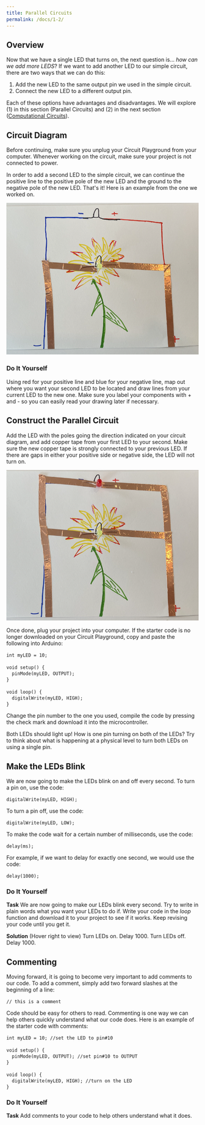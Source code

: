 ```yaml
---
title: Parallel Circuits
permalink: /docs/1-2/
---
```

## Overview
Now that we have a single LED that turns on, the next question is... *how can we add more LEDS*?
If we want to add another LED to our simple circuit, there are two ways that we
can do this:
1. Add the new LED to the same output pin we used in the simple circuit.
2. Connect the new LED to a different output pin.

Each of these options have advantages and disadvantages. We will explore (1)
in this section (Parallel Circuits) and (2) in the next section ([Computational Circuits](../1-3/)).

## Circuit Diagram
<span class="important">Before continuing, make sure you unplug your Circuit Playground from your
computer. Whenever working on the circuit, make sure your project is not connected
to power.</span>

In order to add a second LED to the simple circuit, we can continue the positive
line to the positive pole of the new LED and the ground to the negative pole of the
new LED. That's it! Here is an example from the one we worked on.

![parallel circuit diagram](../images/1-2_circuit-diagram.png)

### Do It Yourself
Using red for your positive line and blue for your negative line, map out where
you want your second LED to be located and draw lines from your current LED to
the new one. Make sure you label your components with + and - so you can easily
read your drawing later if necessary.

## Construct the Parallel Circuit
Add the LED with the poles going the direction indicated on your circuit diagram,
and add copper tape from your first LED to your second. Make sure the new copper
tape is strongly connected to your previous LED. If there are gaps in either your
positive side or negative side, the LED will not turn on.

![parallel circuit craft](../images/1-2_parallel-circuit.png)

Once done, plug your project into your computer. If the starter code is no longer
downloaded on your Circuit Playground, copy and paste the following into Arduino:

```
int myLED = 10;

void setup() {
  pinMode(myLED, OUTPUT);
}

void loop() {
  digitalWrite(myLED, HIGH);
}
```

Change the pin number to the one you used, compile the code by pressing the check mark
and download it into the microcontroller.

Both LEDs should light up! <span class="think">How is one pin turning on both of the LEDs? Try to think about what is happening at a physical level to turn both LEDs on using a single pin.</span>

## Make the LEDs Blink
We are now going to make the LEDs blink on and off every second. To turn a pin on,
use the code:

```
digitalWrite(myLED, HIGH);
```

To turn a pin off, use the code:

```
digitalWrite(myLED, LOW);
```

To make the code wait for a certain number of milliseconds, use the code:

```
delay(ms);
```

For example, if we want to delay for exactly one second, we would use the code:

```
delay(1000);
```

### Do It Yourself

**Task** We are now going to make our LEDs blink every second. <span class="think">Try to write in plain words what you want your LEDs to do if.</span> Write your code in the *loop* function
and download it to your project to see if it works. Keep revising your code until
you get it.

**Solution** (Hover right to view) <span class="solution">Turn LEDs on. Delay 1000. Turn LEDs off. Delay 1000.</span>

## Commenting
Moving forward, it is going to become very important to add comments to our code.
To add a comment, simply add two forward slashes at the beginning of a line:

```
// this is a comment
```

Code should be easy for others to read. Commenting is one way we can help others
quickly understand what our code does. Here is an example of the starter code
with comments:

```
int myLED = 10; //set the LED to pin#10

void setup() {
  pinMode(myLED, OUTPUT); //set pin#10 to OUTPUT
}

void loop() {
  digitalWrite(myLED, HIGH); //turn on the LED
}
```

### Do It Yourself
**Task** Add comments to your code to help others understand what it does.
